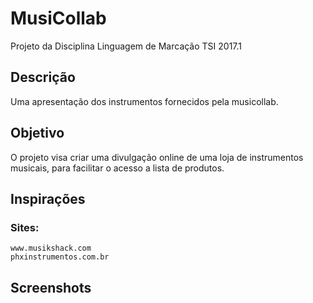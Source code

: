 # MusiCollab
  
  Projeto da Disciplina Linguagem de Marcação TSI 2017.1

## Descrição

  Uma apresentação dos instrumentos fornecidos pela musicollab.

## Objetivo

  O projeto visa criar uma divulgação online de uma loja de instrumentos musicais, para facilitar o acesso a lista de produtos.

## Inspirações

  ### Sites:
  
    www.musikshack.com
    phxinstrumentos.com.br
    
## Screenshots
